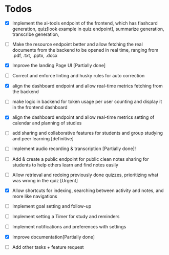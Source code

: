 # Todos 
- [x] Implement the ai-tools endpoint of the frontend, which has flashcard generation, quiz[look example in quiz endpoint], summarize generation, transcribe generation, 
- [ ] Make the resource endpoint better and allow fetching the real documents from the backend to be opened in real time, ranging from .pdf, .txt, .pptx, .docx
- [x] Improve the landing Page UI [Partially done]
- [ ] Correct and enforce linting and husky rules for auto correction
- [x] align the dashboard endpoint and allow real-time metrics fetching from the backend
- [ ] make logic in backend for token usage per user counting and display it in the frontend dashboard
- [x] align the dashboard endpoint and allow real-time metrics setting of calendar and planning of studies
- [ ] add sharing and collaborative features for students and group studying and peer learning [definitive]
- [ ] implement audio recording & transcription [Partially done]!
- [ ] Add & create a public endpoint for public clean notes sharing for students to help others learn and find notes easily
- [ ] Allow retrieval and redoing previously done quizzes, prioritizing what was wrong in the quiz [Urgent]
- [x] Allow shortcuts for indexing, searching between activity and notes, and more like navigations
- [ ] Implement goal setting and follow-up
- [ ] Implement setting a Timer for study and reminders
- [ ] Implement notifications and preferences with settings
- [x] Improve documentation[Partially done]
- [ ] Add other tasks + feature request

